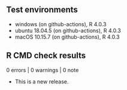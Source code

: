 ## Test environments
* windows (on github-actions), R 4.0.3
* ubuntu 18.04.5 (on github-actions), R 4.0.3
* macOS  10.15.7 (on github-actions), R 4.0.3

## R CMD check results

0 errors | 0 warnings | 0 note

* This is a new release.
